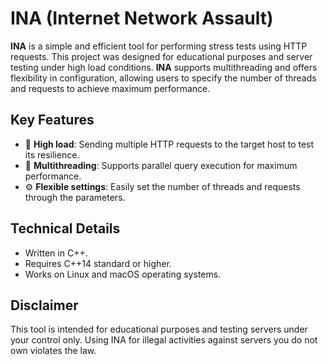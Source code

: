 # INA (Internet Network Assault)

**INA** is a simple and efficient tool for performing stress tests using HTTP requests. This project was designed for educational purposes and server testing under high load conditions. **INA** supports multithreading and offers flexibility in configuration, allowing users to specify the number of threads and requests to achieve maximum performance.

## Key Features
- 🚀 **High load**: Sending multiple HTTP requests to the target host to test its resilience.
- 🧵 **Multithreading**: Supports parallel query execution for maximum performance.
- ⚙️ **Flexible settings**: Easily set the number of threads and requests through the parameters.

## Technical Details
- Written in C++.
- Requires C++14 standard or higher.
- Works on Linux and macOS operating systems.

## Disclaimer
This tool is intended for educational purposes and testing servers under your control only. Using INA for illegal activities against servers you do not own violates the law.

